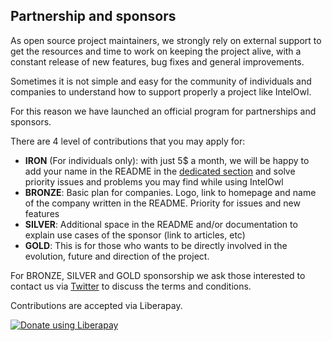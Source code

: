 ## Partnership and sponsors

As open source project maintainers, we strongly rely on external support to get the resources and time to work on keeping the project alive, with a constant release of new features, bug fixes and general improvements.

Sometimes it is not simple and easy for the community of individuals and companies to understand how to support properly a project like IntelOwl.

For this reason we have launched an official program for partnerships and sponsors.

There are 4 level of contributions that you may apply for:

* <b>IRON</b> (For individuals only): with just 5$ a month, we will be happy to add your name in the README in the [dedicated section](https://github.com/certego/IntelOwl/blob/master/README.md#IRON) and solve priority issues and problems you may find while using IntelOwl
* <b>BRONZE</b>: Basic plan for companies. Logo, link to homepage and name of the company written in the README. Priority for issues and new features
* <b>SILVER</b>: Additional space in the README and/or documentation to explain use cases of the sponsor (link to articles, etc)
* <b>GOLD</b>: This is for those who wants to be directly involved in the evolution, future and direction of the project.


For BRONZE, SILVER and GOLD sponsorship we ask those interested to contact us via [Twitter](https://twitter.com/intel_owl) to discuss the terms and conditions.

Contributions are accepted via Liberapay. 

<a href="https://liberapay.com/intelowlproject/donate"><img alt="Donate using Liberapay" src="https://liberapay.com/assets/widgets/donate.svg"></a>
